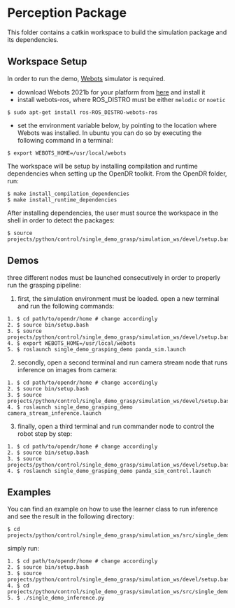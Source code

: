 # Perception Package

This folder contains a catkin workspace to build the simulation package and its dependencies.

## Workspace Setup

In order to run the demo, [Webots](https://cyberbotics.com/#download) simulator is required.
- download Webots 2021b for your platform from [here](https://github.com/cyberbotics/webots/releases/tag/R2021b) and install it
- install webots-ros, where ROS_DISTRO must be either `melodic` or `noetic`
```
$ sudo apt-get install ros-ROS_DISTRO-webots-ros
```
- set the environment variable below, by pointing to the location where Webots was installed.
In ubuntu you can do so by executing the following command in a terminal:
```
$ export WEBOTS_HOME=/usr/local/webots
```

The workspace will be setup by installing compilation and runtime dependencies when setting up the OpenDR toolkit. From the OpenDR folder, run:

```
$ make install_compilation_dependencies
$ make install_runtime_dependencies
```

After installing dependencies, the user must source the workspace in the shell in order to detect the packages:

```
$ source projects/python/control/single_demo_grasp/simulation_ws/devel/setup.bash
```

## Demos

three different nodes must be launched consecutively in order to properly run the grasping pipeline:

1. first, the simulation environment must be loaded. open a new terminal and run the following commands:

```
1. $ cd path/to/opendr/home # change accordingly
2. $ source bin/setup.bash
3. $ source projects/python/control/single_demo_grasp/simulation_ws/devel/setup.bash
4. $ export WEBOTS_HOME=/usr/local/webots
5. $ roslaunch single_demo_grasping_demo panda_sim.launch
```

2. secondly, open a second terminal and run camera stream node that runs inference on images from camera:
```
1. $ cd path/to/opendr/home # change accordingly
2. $ source bin/setup.bash
3. $ source projects/python/control/single_demo_grasp/simulation_ws/devel/setup.bash
4. $ roslaunch single_demo_grasping_demo camera_stream_inference.launch
```

3. finally, open a third terminal and run commander node to control the robot step by step:
```
1. $ cd path/to/opendr/home # change accordingly
2. $ source bin/setup.bash
3. $ source projects/python/control/single_demo_grasp/simulation_ws/devel/setup.bash
4. $ roslaunch single_demo_grasping_demo panda_sim_control.launch
```

## Examples
You can find an example on how to use the learner class to run inference and see the result in the following directory:
```
$ cd projects/python/control/single_demo_grasp/simulation_ws/src/single_demo_grasping_demo/inference/
```
simply run:
```
1. $ cd path/to/opendr/home # change accordingly
2. $ source bin/setup.bash
3. $ source projects/python/control/single_demo_grasp/simulation_ws/devel/setup.bash
4. $ cd projects/python/control/single_demo_grasp/simulation_ws/src/single_demo_grasping_demo/inference/
5. $ ./single_demo_inference.py
```
